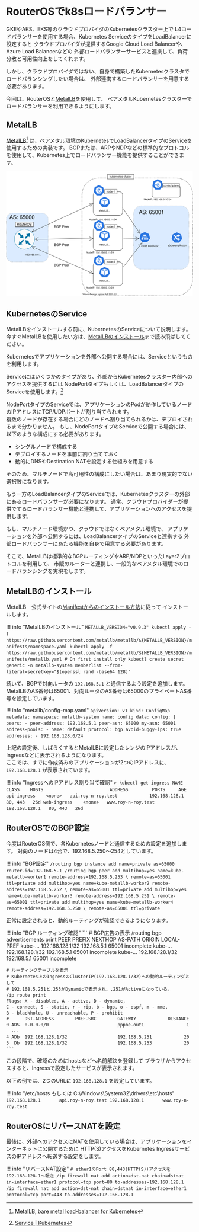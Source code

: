 # RouterOSでk8sロードバランサー

GKEやAKS、EKS等のクラウドプロバイダのKubernetesクラスター上で
L4ロードバランサーを使用する場合、Kubernetes ServiceのタイプをLoadBalancerに設定すると
クラウドプロバイダが提供するGoogle Cloud Load Balancerや、Azure Load Balancerなどの
外部ロードバランサーサービスと連携して、負荷分散と可用性向上をしてくれます。

しかし、クラウドプロバイダではない、自身で構築したKubernetesクラスタでロードバランシングしたい場合は、
外部連携するロードバランサーを用意する必要があります。

今回は、RouterOSと[MetalLB][1]を使用して、
ベアメタルKubernetesクラスターでロードバランサーを利用できるようにします。

## MetalLB
[MetalLB][1][^1] は、ベアメタル環境のKubernetesでLoadBalancerタイプのServiceを使用するための実装です。
BGPまたは、ARPやNDPなどの標準的なプロトコルを使用して、Kubernetes上でロードバランサー機能を提供することができます。

![](/imgs/routeros_kube_metallb.svg)

## KubernetesのService

MetalLBをインストールする前に、KubernetesのServiceについて説明します。
今すぐMetalLBを使用したい方は、[MetalLBのインストール](#metallb_1)まで読み飛ばしてください。

Kubernetesでアプリケーションを外部へ公開する場合には、Serviceというものを利用します。

Serviceにはいくつかのタイプがあり、外部からKubernetesクラスター内部へのアクセスを提供するには
NodePortタイプもしくは、LoadBalancerタイプのServiceを使用します。[^2]

NodePortタイプのServiceでは、アプリケーションのPodが動作しているノードのIPアドレスにTCP/UDPポートが割り当てられます。  
複数のノードが存在する場合にどのノードへ割り当てられるかは、デプロイされるまで分かりません。
もし、NodePortタイプのServiceで公開する場合には、以下のような構成にする必要があります。

* シングルノードで構成する  
* デプロイするノードを事前に割り当てておく  
* 動的にDNSやDestination NATを設定する仕組みを用意する  

そのため、マルチノードで高可用性の構成にしたい場合は、あまり現実的でない選択肢になります。  


もう一方のLoadBalancerタイプのServiceでは、Kubernetesクラスターの外部にあるロードバランサーが必要になります。
通常、クラウドプロバイダーが提供でするロードバランサー機能と連携して、アプリケーションへのアクセスを提供します。

もし、マルチノード環境かつ、クラウドではなくベアメタル環境で、
アプリケーションを外部へ公開するには、LoadBalancerタイプのServiceと連携する
外部ロードバランサーにあたる機能を自身で用意する必要があります。

そこで、MetalLBは標準的なBGPルーティングやARP/NDPといったLayer2プロトコルを利用して、
市販のルーターと連携し、一般的なベアメタル環境でのロードバランシングを実現をします。

## MetalLBのインストール

MetalLB　公式サイトの[Manifestからのインストール方法](https://metallb.universe.tf/installation/#installation-by-manifest)に従って
インストールします。

!!! info "MetalLBのインストール"
    ```
    METALLB_VERSION="v0.9.3"
    kubectl apply -f https://raw.githubusercontent.com/metallb/metallb/${METALLB_VERSION}/manifests/namespace.yaml
    kubectl apply -f https://raw.githubusercontent.com/metallb/metallb/${METALLB_VERSION}/manifests/metallb.yaml
    # On first install only
    kubectl create secret generic -n metallb-system memberlist --from-literal=secretkey="$(openssl rand -base64 128)"
    ```

続いて、BGPで対向ルータの `192.168.5.1` と通信するよう設定を追加します。
MetalLBのAS番号は65001、対向ルータのAS番号は65000のプライベートAS番号を設定しています。

!!! info "metallb/config-map.yaml"
    ```
    apiVersion: v1
    kind: ConfigMap
    metadata:
      namespace: metallb-system
      name: config
    data:
      config: |
        peers:
        - peer-address: 192.168.5.1
          peer-asn: 65000
          my-asn: 65001
        address-pools:
        - name: default
          protocol: bgp
          avoid-buggy-ips: true
          addresses:
          - 192.168.128.0/24
    ```

上記の設定後、しばらくするとMetalLBに設定したレンジのIPアドレスが、Ingressなどに表示されるようになります。  
ここでは、すでに作成済みのアプリケーションが2つのIPアドレスに、 `192.168.128.1` が表示されています。

!!! info "IngressへのIPアドレス割り当て確認"
    ```
    > kubectl get ingress
    NAME           CLASS    HOSTS                         ADDRESS         PORTS     AGE
    api-ingress    <none>   api.roy-n-roy.test            192.168.128.1   80, 443   26d
    web-ingress    <none>   www.roy-n-roy.test            192.168.128.1   80, 443   26d
    ```


## RouterOSでのBGP設定

今度はRouterOS側で、各Kubernetesノードと通信するための設定を追加します。
対向のノードは4台で、192.168.5.250～254としています。

!!! info "BGP設定"
    ```
    /routing bgp instance
    add name=private as=65000 router-id=192.168.5.1
    /routing bgp peer
    add multihop=yes name=kube-metallb-worker1 remote-address=192.168.5.253 \
        remote-as=65001 ttl=private
    add multihop=yes name=kube-metallb-worker2 remote-address=192.168.5.252 \
        remote-as=65001 ttl=private
    add multihop=yes name=kube-metallb-worker3 remote-address=192.168.5.251 \
        remote-as=65001 ttl=private
    add multihop=yes name=kube-metallb-worker4 remote-address=192.168.5.250 \
        remote-as=65001 ttl=private
    ```


正常に設定されると、動的ルーティングが確認できるようになります。


!!! info "BGP ルーティング確認"
    ```
    # BGP広告の表示
    /routing bgp advertisements print
    PEER     PREFIX               NEXTHOP          AS-PATH                          ORIGIN     LOCAL-PREF
    kube-... 192.168.128.1/32     192.168.5.1      65001                            incomplete
    kube-... 192.168.128.1/32     192.168.5.1      65001                            incomplete
    kube-... 192.168.128.1/32     192.168.5.1      65001                            incomplete

    # ルーティングテーブルを表示
    # Kubernetes上のIngressのClusterIP(192.168.128.1/32)への動的ルーティングとして
    # 192.168.5.251と.253がDynamicで表示され、.251がActiveになっている。
    /ip route print  
    Flags: X - disabled, A - active, D - dynamic, 
    C - connect, S - static, r - rip, b - bgp, o - ospf, m - mme, 
    B - blackhole, U - unreachable, P - prohibit 
    #      DST-ADDRESS        PREF-SRC        GATEWAY            DISTANCE
    0 ADS  0.0.0.0/0                          pppoe-out1                1
      ･･･
    4 ADb  192.168.128.1/32                   192.168.5.251            20
    5  Db  192.168.128.1/32                   192.168.5.253            20
    ```

この段階で、確認のためにhostsなどへ名前解決を登録して
ブラウザからアクセスすると、Ingressで設定したサービスが表示されます。

以下の例では、2つのURLに `192.168.128.1` を設定しています。

!!! info "/etc/hosts もしくは C:\Windows\System32\drivers\etc\hosts"
    ```
    192.168.128.1       api.roy-n-roy.test
    192.168.128.1       www.roy-n-roy.test
    ```

## RouterOSにリバースNATを設定

最後に、外部へのアクセスにNATを使用している場合は、アプリケーションをインターネットに公開するために
HTTP(S)アクセスをKubernetes IngressサービスのIPアドレスへ転送する設定をします。

!!! info "リバースNAT設定"
    ```
    # ether1のPort 80,443(HTTP(S))アクセスを192.168.128.1へ転送
    /ip firewall nat add action=dst-nat chain=dstnat in-interface=ether1 protocol=tcp port=80 to-addresses=192.168.128.1
    /ip firewall nat add action=dst-nat chain=dstnat in-interface=ether1 protocol=tcp port=443 to-addresses=192.168.128.1
    ```

[^1]: [MetalLB, bare metal load-balancer for Kubernetes][1]
[^2]: [Service | Kubernetes](https://kubernetes.io/ja/docs/concepts/services-networking/service/)

[1]: https://metallb.universe.tf/
